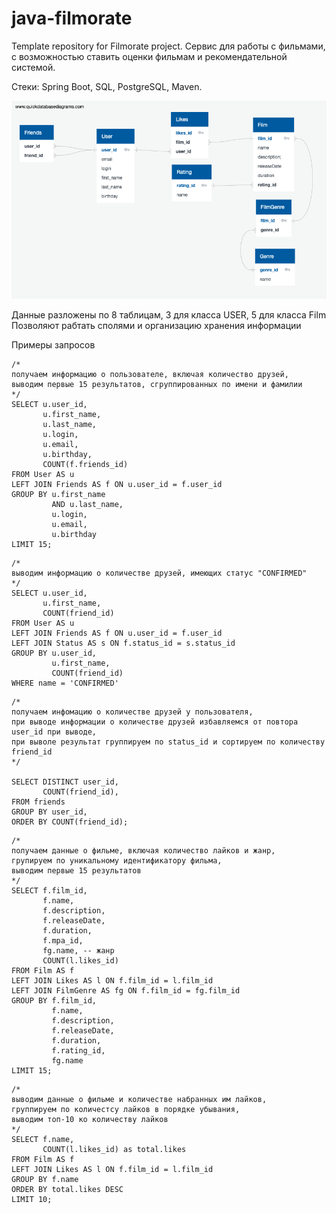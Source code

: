 # java-filmorate
Template repository for Filmorate project.
Сервис для работы с фильмами, с возможностью ставить оценки фильмам и рекомендательной системой.


Стеки: Spring Boot, SQL, PostgreSQL, Maven.

![ERM](ERM_filmorate.png)

Данные разложены по 8 таблицам, 3 для класса USER, 5 для класса Film
Позволяют рабтать сполями и организацию хранения информации

Примеры запросов

```
/*
получаем информацию о пользователе, включая количество друзей,
выводим первые 15 результатов, сгруппированных по имени и фамилии
*/
SELECT u.user_id,
       u.first_name,
       u.last_name,
       u.login,
       u.email,
       u.birthday,
       COUNT(f.friends_id)
FROM User AS u
LEFT JOIN Friends AS f ON u.user_id = f.user_id
GROUP BY u.first_name
         AND u.last_name,
         u.login,
         u.email,
         u.birthday
LIMIT 15;
```
```
/*
выводим информацию о количестве друзей, имеющих статус "CONFIRMED"
*/
SELECT u.user_id,
       u.first_name,
       COUNT(friend_id)
FROM User AS u
LEFT JOIN Friends AS f ON u.user_id = f.user_id
LEFT JOIN Status AS s ON f.status_id = s.status_id
GROUP BY u.user_id,
         u.first_name,
         COUNT(friend_id)
WHERE name = 'CONFIRMED'
```
```
/*
получаем инфомацию о количестве друзей у пользователя,
при выводе информации о количестве друзей избавляемся от повтора user_id при выводе,
при выволе результат группируем по status_id и сортируем по количеству friend_id
*/

SELECT DISTINCT user_id,
       COUNT(friend_id),
FROM friends
GROUP BY user_id,
ORDER BY COUNT(friend_id);
```

```
/*
получаем данные о фильме, включая количество лайков и жанр,
групируем по уникальному идентификатору фильма,
выводим первые 15 результатов
*/
SELECT f.film_id,
       f.name,
       f.description,
       f.releaseDate,
       f.duration,
       f.mpa_id,
       fg.name, -- жанр
       COUNT(l.likes_id)
FROM Film AS f
LEFT JOIN Likes AS l ON f.film_id = l.film_id
LEFT JOIN FilmGenre AS fg ON f.film_id = fg.film_id
GROUP BY f.film_id,
         f.name,
         f.description,
         f.releaseDate,
         f.duration,
         f.rating_id,
         fg.name
LIMIT 15;
```
```
/*
выводим данные о фильме и количестве набранных им лайков,
группируем по количестсу лайков в порядке убывания,
выводим топ-10 ко количеству лайков
*/
SELECT f.name,
       COUNT(l.likes_id) as total.likes
FROM Film AS f
LEFT JOIN Likes AS l ON f.film_id = l.film_id
GROUP BY f.name
ORDER BY total.likes DESC
LIMIT 10;
```
